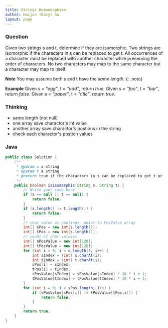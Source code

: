 ```yaml
---
title: Strings Homomorphism
author: Haijun (Navy) Su
layout: page
---
```

### Question
Given two strings s and t, determine if they are isomorphic.
Two strings are isomorphic if the characters in s can be replaced to get t.
All occurrences of a character must be replaced with another character while preserving the order of characters. No two characters may map to the same character but a character may map to itself.

<i class="fa fa-info-circle" aria-hidden="true"></i> **Note** You may assume both s and t have the *same length*.
{: .note}

**Example**
Given s = *"egg"*, t = *"add"*, return *true*.
Given s = *"foo"*, t = *"bar"*, return *false*.
Given s = *"paper"*, t = *"title"*, return *true*.

### Thinking
* same length (not null)
* one array save charactor's int value
* another array save charactor's postions in the string
* check each charactor's postion values

### Java
~~~ java
public class Solution {
    /**
     * @param s a string
     * @param t a string
     * @return true if the characters in s can be replaced to get t or false
     */
    public boolean isIsomorphic(String s, String t) {
        // Write your code here
        if (s == null || t == null) {
            return false;
        }
        if (s.length() != t.length()) {
            return false;
        }
        // char value as postions, point to PosValue array
        int[] sPos = new int[s.length()];
        int[] tPos = new int[s.length()];
        // count of char valuess
        int[] sPosValue = new int[128];
        int[] tPosValue = new int[128];
        for (int i = 0; i < s.length(); i++) {
            int sIndex = (int) s.charAt(i);
            int tIndex = (int) t.charAt(i);
            sPos[i] = sIndex;
            tPos[i] = tIndex;
            sPosValue[sIndex] = sPosValue[sIndex] * 10 * i + 1;
            tPosValue[tIndex] = tPosValue[tIndex] * 10 * i + 1;
        }
        for (int i = 0; i < sPos.length; i++) {
            if (sPosValue[sPos[i]] != tPosValue[tPos[i]]) {
                return false;
            }
        }
        return true;
    }
}
~~~
